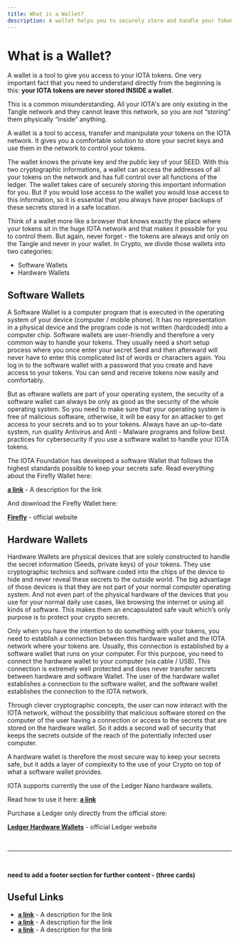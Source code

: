 ```yaml
---
title: What is a Wallet?
description: A wallet helps you to securely store and handle your Tokens. We describe the different options available.
---
```

# What is a Wallet?

A wallet is a tool to give you access to your IOTA tokens. One very important fact that you need to understand directly from the beginning is this: **your IOTA tokens are never stored INSIDE a wallet**.

This is a common misunderstanding. All your IOTA's are only existing in the Tangle network and they cannot leave this network, so you are not “storing” them physically “inside” anything.

A wallet is a tool to access, transfer and manipulate your tokens on the IOTA network. It gives you a comfortable solution to store your secret keys and use them in the network to control your tokens.

The wallet knows the private key and the public key of your SEED. With this two cryptographic informations, a wallet can access the addresses of all your tokens on the network and has full control over all functions of the ledger. The wallet takes care of securely storing this important information for you. But if you would lose access to the wallet you would lose access to this information, so it is essential that you always have proper backups of these secrets stored in a safe location.

Think of a wallet more like a browser that knows exactly the place where your tokens sit in the huge IOTA network and that makes it possible for you to control them. But again, never forget - the tokens are always and only on the Tangle and never in your wallet.
In Crypto, we divide those wallets into two categories:
- Software Wallets
- Hardware Wallets

## Software Wallets

A Software Wallet is a computer program that is executed in the operating system of your device (computer / mobile phone). It has no representation in a physical device and the program code is not written (hardcoded) into a computer chip.
Software wallets are user-friendly and therefore a very common way to handle your tokens. They usually need a short setup process where you once enter your secret Seed and then afterward will never have to enter this complicated list of words or characters again. You log in to the software wallet with a password that you create and have access to your tokens. You can send and receive tokens now easily and comfortably.

But as oftware wallets are part of your operating system, the security of a software wallet can always be only as good as the security of the whole operating system. So you need to make sure that your operating system is free of malicious software, otherwise, it will be easy for an attacker to get access to your secrets and so to your tokens. Always have an up-to-date system, run quality Antivirus and Anti - Malware programs and follow best practices for cybersecurity if you use a software wallet to handle your IOTA tokens.

The IOTA Foundation has developed a software Wallet that follows the highest standards possible to keep your secrets safe. Read everything about the Firefly Wallet here:

**[a link](https://linkgoes.here)** - A description for the link

And download the Firefly Wallet here:

**[Firefly](https://firefly.iota.org)** - official website


## Hardware Wallets

Hardware Wallets are physical devices that are solely constructed to handle the secret information (Seeds, private keys) of your tokens. They use cryptographic technics and software coded into the chips of the device to hide and never reveal these secrets to the outside world.
The big advantage of those devices is that they are not part of your normal computer operating system. And not even part of the physical hardware of the devices that you use for your normal daily use cases, like browsing the internet or using all kinds of software. This makes them an encapsulated safe vault which’s only purpose is to protect your crypto secrets.

Only when you have the intention to do something with your tokens, you need to establish a connection between this hardware wallet and the IOTA network where your tokens are. Usually, this connection is established by a software wallet that runs on your computer. For this purpose, you need to connect the hardware wallet to your computer (via cable / USB). This connection is extremely well protected and does never transfer secrets between hardware and software Wallet. The user of the hardware wallet establishes a connection to the software wallet, and the software wallet establishes the connection to the IOTA network.

Through clever cryptographic concepts, the user can now interact with the IOTA network, without the possibility that malicious software stored on the computer of the user having a connection or access to the secrets that are stored on the hardware wallet. So it adds a second wall of security that keeps the secrets outside of the reach of the potentially infected user computer.

A hardware wallet is therefore the most secure way to keep your secrets safe, but it adds a layer of complexity to the use of your Crypto on top of what a software wallet provides.

IOTA supports currently the use of the Ledger Nano hardware wallets. 

Read how to use it here: **[a link](https://linkgoes.here)** 

Purchase a Ledger only directly from the official store: 

**[Ledger Hardware Wallets](https://www.ledger.com/)** - official Ledger website


<br/>

----

<br/>

**need to add a footer section for further content - (three cards)**

## Useful Links
- **[a link](https://linkgoes.here)** - A description for the link
- **[a link](https://linkgoes.here)** - A description for the link
- **[a link](https://linkgoes.here)** - A description for the link


